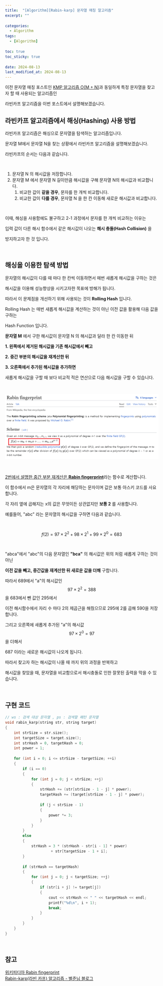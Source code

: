 ```yaml
---
title:  "[Algorithm][Rabin-karp] 문자열 매칭 알고리즘"
excerpt: ""

categories:
  - Algorithm
tags:
  - [Algorithm]

toc: true
toc_sticky: true
 
date: 2024-08-13
last_modified_at: 2024-08-13
---
```


이전 문자열 매칭 포스트인 [KMP 알고리즘 O(M + N)](https://mgcllee.github.io/posts/StringMatch/)과 동일하게 특정 문자열을 찾고자 할 때 사용되는 알고리즘인  

라빈카프 알고리즘을 이번 포스트에서 설명해보겠습니다.  

## 라빈카프 알고리즘에서 해싱(Hashing) 사용 방법

라빈카프 알고리즘은 해싱으로 문자열을 탐색하는 알고리즘입니다.  

문자열 M에서 문자열 N을 찾는 상황에서 라빈카프 알고리즘을 설명해보겠습니다.  

라빈카프의 순서는 다음과 같습니다.  

<br/>

1. 문자열 N 의 해시값을 저장합니다.  
2. 문자열 M 에서 문자열 N 길이만큼 해시값을 구해 문자열 N의 해시값과 비교합니다.  
    1. 비교한 값이 **같을 경우**, 문자를 한 개씩 비교합니다.
    2. 비교한 값이 **다를 경우**, 문자열 N 을 한 칸 이동해 새로운 해시값과 비교합니다.  
  
<br/>

이때, 해싱을 사용함에도 불구하고 2-1 과정에서 문자를 한 개씩 비교하는 이유는  

입력 값이 다른 해시 함수에서 같은 해시값이 나오는 **해시 충돌(Hash Collision)** 을  

방지하고자 한 것 입니다.  

<br/>

## 해싱을 이용한 탐색 방법

문자열의 해시값이 다를 때 마다 한 칸씩 이동하면서 매번 새롭게 해시값을 구하는 것은  

해시값을 이용해 성능향상을 시키고자한 목표에 방해가 됩니다.  

따라서 이 문제점을 개선하기 위해 사용되는 것이 **Rolling Hash** 입니다.  

Rolling Hash 는 매번 새롭게 해시값을 계산하는 것이 아닌 이전 값을 활용해 다음 값을 구하는  

Hash Function 입니다.  

**문자열 M** 에서 구한 해시값이 문자열 N 의 해시값과 달라 한 칸 이동한 뒤  

**1. 왼쪽에서 제거된 해시값을 기존 해시값에서 빼고**  

**2. 중간 부분의 해시값을 재계산한 뒤**  

**3. 오른쪽에서 추가된 해시값을 추가하면**  

새롭게 해시값을 구할 때 보다 비교적 적은 연산으로 다음 해시값을 구할 수 있습니다.  

<br/>

![Rabin-karp_01](/assets/img/Algorithm/Rabin-karp_01.png)  

<br/>

[2번에서 설명한 중간 부분 재계산은 **Rabin fingerprint**](https://en.wikipedia.org/wiki/Rabin_fingerprint)라는 함수로 계산합니다.  

이 함수에서 m은 문자열의 각 자리에 해당하는 문자이며 값은 보통 아스키 코드를 사요합니다.  

각 자리 옆에 곱해지는 x의 값은 무엇이든 상관없지만 **보통 2** 를 사용합니다.  

예를들어, "abc" 라는 문자열의 해시값을 구하면 다음과 같습니다.  

<br/>

$$f(2) = 97 \times 2^2 + 98 \times 2^1 + 99 \times 2^0 = 683$$  

<br/>

"abca"에서 "abc"의 다음 문자열인 **"bca"** 의 해시값은 위의 처럼 새롭게 구하는 것이 아닌  

**이전 값을 빼고, 중간값을 재계산한 뒤 새로운 값을 더해** 구합니다.  

따라서 689에서 "a"의 해시값인 $$97 \times 2^2 = 388$$ 을 683에서 뺀 값인 295에서  

이전 해시함수에서 자리 수 마다 2의 제곱근을 해줬으므로 295에 2를 곱해 590을 저장합니다.  

그리고 오른쪽에 새롭게 추가된 "a"의 해시값 $$97 \times 2^0 = 97$$ 을 더해서  

687 이라는 새로운 해시값이 나오게 됩니다.  

따라서 찾고자 하는 해시값이 나올 때 까지 위의 과정을 반복하고  

해시값을 찾았을 때, 문자열을 비교함으로서 해시충돌로 인한 잘못된 출력을 막을 수 있습니다.  

<br/>

## 구현 코드

```c++
// ws : 검색 대상 문자열 , ps : 검색할 패턴 문자열
void rabin_karp(string str, string target) 
{
	int strSize = str.size();
	int targetSize = target.size();
	int strHash = 0, targetHash = 0;
	int power = 1;

	for (int i = 0; i <= strSize - targetSize; ++i) 
    {
		if (i == 0) 
        {
			for (int j = 0; j < strSize; ++j) 
            {
				strHash += (str[strSize - 1 - j] * power);
				targetHash += (target[strSize - 1 - j] * power);

				if (j < strSize - 1) 
                {
                    power *= 3;
                }
			}
		}
		else 
        {
			strHash = 3 * (strHash - str[i - 1] * power)
                     + str[targetSize - 1 + i];
		}

		if (strHash == targetHash) 
        {
			for (int j = 0; j < targetSize; ++j) 
            {
				if (str[i + j] != target[j])
                {
					cout << strHash << " " << targetHash << endl;
				    printf("%d\n", i + 1);
					break;
				}
			}
		}
	}
}
```

<br/>

## 참고
[위키피디아 Rabin fingerprint](https://en.wikipedia.org/wiki/Rabin_fingerprint)  
[Rabin-karp(라빈 카프) 알고리즘 - 별준님 블로그](https://junstar92.tistory.com/125)  
